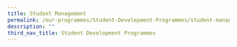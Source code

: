 ```yaml
---
title: Student Management
permalink: /our-programmes/Student-Development-Programmes/student-management
description: ""
third_nav_title: Student Development Programmes
---
```

